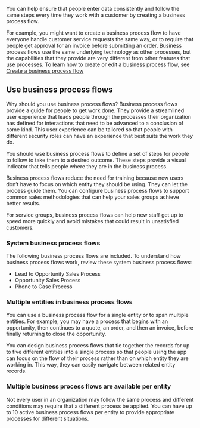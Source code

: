 You can help ensure that people enter data consistently and follow the 
same steps every time they work with a customer by creating a business 
process flow. 

For example, you might want to create a business process flow to have 
everyone handle customer service requests the same way, or to require 
that people get approval for an invoice before submitting an order. 
Business process flows use the same underlying technology as other 
processes, but the capabilities that they provide are very different 
from other features that use processes. To learn how to create or edit 
a business process flow, see [Create a business process flow](https://docs.microsoft.com/power-automate/create-business-process-flow)

## Use business process flows
Why should you use business process flows? Business process flows provide 
a guide for people to get work done. They provide a streamlined user 
experience that leads people through the processes their organization has 
defined for interactions that need to be advanced to a conclusion of some kind. 
This user experience can be tailored so that people with different security 
roles can have an experience that best suits the work they do.

You should wse business process flows to define a set of steps for people to 
follow to take them to a desired outcome. These steps provide a visual indicator 
that tells people where they are in the business process. 

Business process flows reduce the need for training because new users don’t have 
to focus on which entity they should be using. They can let the process guide them. 
You can configure business process flows to support common sales methodologies that 
can help your sales groups achieve better results. 

For service groups, business process flows can help new staff get up to speed more 
quickly and avoid mistakes that could result in unsatisfied customers.

### System business process flows
The following business process flows are included. To understand how business process 
flows work, review these system business process flows:

- Lead to Opportunity Sales Process
- Opportunity Sales Process
- Phone to Case Process 

### Multiple entities in business process flows
You can use a business process flow for a single entity or to span multiple entities. 
For example, you may have a process that begins with an opportunity, then continues 
to a quote, an order, and then an invoice, before finally returning to close the 
opportunity.

You can design business process flows that tie together the records for up to five 
different entities into a single process so that people using the app can focus on 
the flow of their process rather than on which entity they are working in. This way, 
they can easily navigate between related entity records.

### Multiple business process flows are available per entity
Not every user in an organization may follow the same process and different conditions 
may require that a different process be applied. You can have up to 10 active business 
process flows per entity to provide appropriate processes for different situations.
